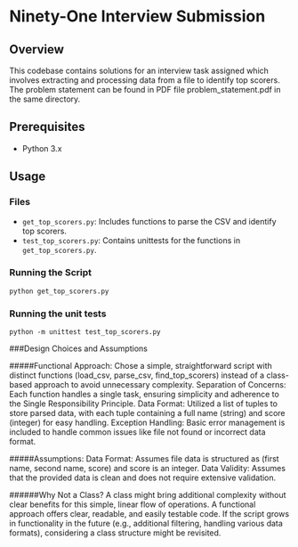 # Ninety-One Interview Submission

## Overview
This codebase contains solutions for an interview task assigned which involves extracting and processing data from 
a file to identify top scorers. The problem statement can be found in PDF file problem_statement.pdf in the same directory.

## Prerequisites
- Python 3.x

## Usage

### Files
- `get_top_scorers.py`: Includes functions to parse the CSV and identify top scorers.
- `test_top_scorers.py`: Contains unittests for the functions in `get_top_scorers.py`.

### Running the Script
```
python get_top_scorers.py
```

### Running the unit tests
```
python -m unittest test_top_scorers.py
```

###Design Choices and Assumptions

#####Functional Approach: 
Chose a simple, straightforward script with distinct functions (load_csv, parse_csv, find_top_scorers) instead of a class-based approach to avoid unnecessary complexity.
Separation of Concerns: Each function handles a single task, ensuring simplicity and adherence to the Single Responsibility Principle.
Data Format: Utilized a list of tuples to store parsed data, with each tuple containing a full name (string) and score (integer) for easy handling.
Exception Handling: Basic error management is included to handle common issues like file not found or incorrect data format.

#####Assumptions:
Data Format: Assumes file data is structured as (first name, second name, score) and score is an integer.
Data Validity: Assumes that the provided data is clean and does not require extensive validation.

######Why Not a Class?
A class might bring additional complexity without clear benefits for this simple, linear flow of operations. A functional approach offers clear, readable, and easily testable code.
If the script grows in functionality in the future (e.g., additional filtering, handling various data formats), considering a class structure might be revisited.
